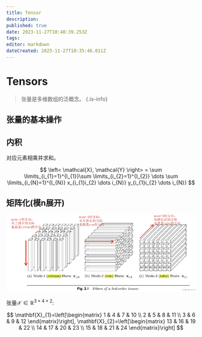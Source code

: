 ```yaml
---
title: Tensor
description: 
published: true
date: 2023-11-27T10:48:39.253Z
tags: 
editor: markdown
dateCreated: 2023-11-27T10:35:46.011Z
---
```


# Tensors

> 张量是多维数组的泛概念。
{.is-info}

## 张量的基本操作
## 内积

对应元素相乘并求和。

$$
\left< \mathcal{X}, \mathcal{Y} \right> = \sum \limits_{i_{1}=1}^{I_{1}}\sum \limits_{i_{2}=1}^{I_{2}} \dots \sum \limits_{i_{N}=1}^{I_{N}} x_{i_{1}i_{2} \dots i_{N}} y_{i_{1}i_{2} \dots i_{N}}
$$

## 矩阵化(模n展开)

<img src='/面上/模n展开.png'>

张量$\mathcal{X} \in \mathbb{R}^{3\times4\times2}$:

$$
\mathbf{X}_{1}=\left[\begin{matrix}
1 & 4 & 7 & 10 \\
2 & 5 & 8 & 11 \\
3 & 6 & 9 & 12
\end{matrix}\right], \mathbf{X}_{2}=\left[\begin{matrix}
13 & 16 & 19 & 22 \\
14 & 17 & 20 & 23 \\
15 & 18 & 21 & 24
\end{matrix}\right]
$$